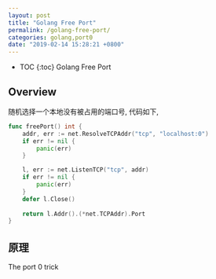 ```yaml
---
layout: post
title: "Golang Free Port"
permalink: /golang-free-port/
categories: golang,port0
date: "2019-02-14 15:28:21 +0800"
---
```


* TOC
{:toc}
Golang Free Port

## Overview

随机选择一个本地没有被占用的端口号, 代码如下,

```go
func freePort() int {
    addr, err := net.ResolveTCPAddr("tcp", "localhost:0")
    if err != nil {
        panic(err)
    }

    l, err := net.ListenTCP("tcp", addr)
    if err != nil {
        panic(err)
    }
    defer l.Close()
 
    return l.Addr().(*net.TCPAddr).Port
}
```

## 原理

The port 0 trick